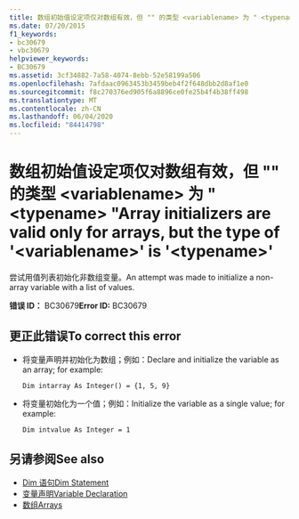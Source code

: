 ```yaml
---
title: 数组初始值设定项仅对数组有效，但 "" 的类型 <variablename> 为 " <typename> "
ms.date: 07/20/2015
f1_keywords:
- bc30679
- vbc30679
helpviewer_keywords:
- BC30679
ms.assetid: 3cf34882-7a58-4074-8ebb-52e58199a506
ms.openlocfilehash: 7afdaac0963453b3459beb4f2f648dbb2d8af1e0
ms.sourcegitcommit: f8c270376ed905f6a8896ce0fe25b4f4b38ff498
ms.translationtype: MT
ms.contentlocale: zh-CN
ms.lasthandoff: 06/04/2020
ms.locfileid: "84414798"
---
```

# <a name="array-initializers-are-valid-only-for-arrays-but-the-type-of-variablename-is-typename"></a><span data-ttu-id="baf8c-102">数组初始值设定项仅对数组有效，但 "" 的类型 \<variablename> 为 " \<typename> "</span><span class="sxs-lookup"><span data-stu-id="baf8c-102">Array initializers are valid only for arrays, but the type of '\<variablename>' is '\<typename>'</span></span>
<span data-ttu-id="baf8c-103">尝试用值列表初始化非数组变量。</span><span class="sxs-lookup"><span data-stu-id="baf8c-103">An attempt was made to initialize a non-array variable with a list of values.</span></span>  
  
 <span data-ttu-id="baf8c-104">**错误 ID：** BC30679</span><span class="sxs-lookup"><span data-stu-id="baf8c-104">**Error ID:** BC30679</span></span>  
  
## <a name="to-correct-this-error"></a><span data-ttu-id="baf8c-105">更正此错误</span><span class="sxs-lookup"><span data-stu-id="baf8c-105">To correct this error</span></span>  
  
- <span data-ttu-id="baf8c-106">将变量声明并初始化为数组；例如：</span><span class="sxs-lookup"><span data-stu-id="baf8c-106">Declare and initialize the variable as an array; for example:</span></span>  
  
     `Dim intarray As Integer() = {1, 5, 9}`  
  
- <span data-ttu-id="baf8c-107">将变量初始化为一个值；例如：</span><span class="sxs-lookup"><span data-stu-id="baf8c-107">Initialize the variable as a single value; for example:</span></span>  
  
     `Dim intvalue As Integer = 1`  
  
## <a name="see-also"></a><span data-ttu-id="baf8c-108">另请参阅</span><span class="sxs-lookup"><span data-stu-id="baf8c-108">See also</span></span>

- [<span data-ttu-id="baf8c-109">Dim 语句</span><span class="sxs-lookup"><span data-stu-id="baf8c-109">Dim Statement</span></span>](../language-reference/statements/dim-statement.md)
- [<span data-ttu-id="baf8c-110">变量声明</span><span class="sxs-lookup"><span data-stu-id="baf8c-110">Variable Declaration</span></span>](../programming-guide/language-features/variables/variable-declaration.md)
- [<span data-ttu-id="baf8c-111">数组</span><span class="sxs-lookup"><span data-stu-id="baf8c-111">Arrays</span></span>](../programming-guide/language-features/arrays/index.md)
